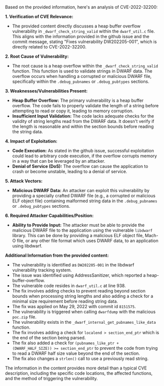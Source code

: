 Based on the provided information, here's an analysis of CVE-2022-32200:

**1. Verification of CVE Relevance:**

   - The provided content directly discusses a heap buffer overflow vulnerability in `_dwarf_check_string_valid` within the `dwarf_util.c` file. This aligns with the information provided in the github issue and the commit message, stating "Fixes vulnerability DW202205-001", which is directly related to CVE-2022-32200.

**2. Root Cause of Vulnerability:**

   - The root cause is a heap overflow within the `_dwarf_check_string_valid` function. This function is used to validate strings in DWARF data. The overflow occurs when handling a corrupted or malicious DWARF file, specifically within the `.debug_pubnames` or `.debug_pubtypes` sections.

**3. Weaknesses/Vulnerabilities Present:**

   - **Heap Buffer Overflow:**  The primary vulnerability is a heap buffer overflow. The code fails to properly validate the length of a string before attempting to read or copy it, leading to memory corruption.
   - **Insufficient Input Validation:** The code lacks adequate checks for the validity of string lengths read from the DWARF data. It doesn't verify if the length is reasonable and within the section bounds before reading the string data.

**4. Impact of Exploitation:**

   - **Code Execution:** As stated in the github issue, successful exploitation could lead to arbitrary code execution, if the overflow corrupts memory in a way that can be leveraged by an attacker.
   - **Denial of Service (DoS):** The overflow can cause the application to crash or become unstable, leading to a denial of service.

**5. Attack Vectors:**

   - **Malicious DWARF Data:** An attacker can exploit this vulnerability by providing a specially crafted DWARF file (e.g., a corrupted or malicious ELF object file) containing malformed string data in the `.debug_pubnames` or `.debug_pubtypes` sections.

**6. Required Attacker Capabilities/Position:**

   - **Ability to Provide Input:** The attacker must be able to provide the malicious DWARF file to the application using the vulnerable `libdwarf` library. This can be done by providing a malicious ELF object file, Mach-O file, or any other file format which uses DWARF data, to an application using libdwarf.

**Additional Information from the provided content:**
   - The vulnerability is identified as `DW202205-001` in the libdwarf vulnerability tracking system.
   - The issue was identified using AddressSanitizer, which reported a heap-buffer-overflow.
   - The vulnerable code resides in `dwarf_util.c` at line 938.
   - The fix involves adding checks to prevent reading beyond section bounds when processing string lengths and also adding a check for a minimal size requirement before reading string data.
   - The fix was applied on May 29, 2022 with commit id `8151575`.
   - The vulnerability is triggered when calling `dwarfdump` with the malicious `poc.zip` file.
   -  The vulnerability exists in the `_dwarf_internal_get_pubnames_like_data` function.
   -  The fix involves adding a check for `localend > section_end_ptr` which is the end of the section being parsed.
   -  The fix also added a check for `(pubnames_like_ptr + (DWARF_HALF_SIZE)) >= section_end_ptr` to prevent the code from trying to read a DWARF half size value beyond the end of the section.
   - The fix also changes a `strlen()` call to use a previously read string.

The information in the content provides more detail than a typical CVE description, including the specific code locations, the affected functions, and the method of triggering the vulnerability.